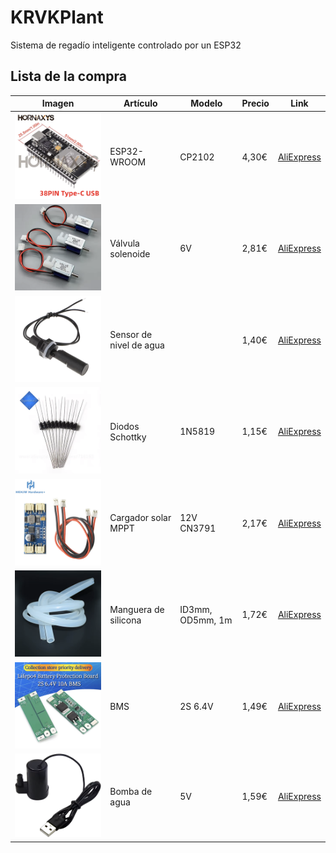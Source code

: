 # KRVKPlant
Sistema de regadío inteligente controlado por un ESP32

## Lista de la compra

|Imagen|Artículo|Modelo|Precio|Link|
|------|--------|------|------|----|
|![Foto](/git_res/img/esp32.png)|ESP32-WROOM|CP2102|4,30€|[AliExpress](https://es.aliexpress.com/item/1005007546914400.html)|
|![Foto](/git_res/img/valvula.png)|Válvula solenoide|6V|2,81€|[AliExpress](https://es.aliexpress.com/item/1005005239122477.html)|
|![Foto](/git_res/img/sensor_nivel_agua.png)|Sensor de nivel de agua||1,40€|[AliExpress](https://es.aliexpress.com/item/1005005962362044.html)|
|![Foto](/git_res/img/diodos_schottky.png)|Diodos Schottky|1N5819|1,15€|[AliExpress](https://es.aliexpress.com/item/1005001552094086.html)|
|![Foto](/git_res/img/mppt.png)|Cargador solar MPPT|12V CN3791|2,17€|[AliExpress](https://es.aliexpress.com/item/1005006674776560.html)|
|![Foto](/git_res/img/manguera.png)|Manguera de silicona|ID3mm, OD5mm, 1m|1,72€|[AliExpress](https://es.aliexpress.com/item/1005008162918544.html)|
|![Foto](/git_res/img/bms.png)|BMS|2S 6.4V|1,49€|[AliExpress](https://es.aliexpress.com/item/1005007847102651.html)|
|![Foto](/git_res/img/submarino.png)|Bomba de agua|5V|1,59€|[AliExpress](https://es.aliexpress.com/item/1005007226368129.html)|